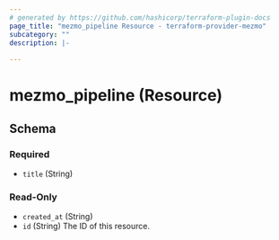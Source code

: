 ```yaml
---
# generated by https://github.com/hashicorp/terraform-plugin-docs
page_title: "mezmo_pipeline Resource - terraform-provider-mezmo"
subcategory: ""
description: |-
  
---
```


# mezmo_pipeline (Resource)





<!-- schema generated by tfplugindocs -->
## Schema

### Required

- `title` (String)

### Read-Only

- `created_at` (String)
- `id` (String) The ID of this resource.
